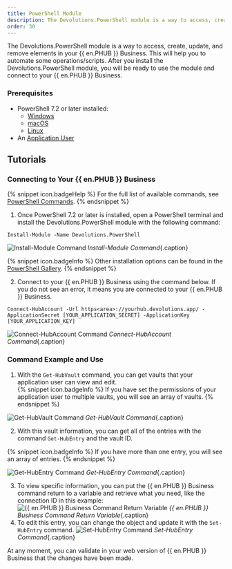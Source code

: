 ```yaml
---
title: PowerShell Module
description: The Devolutions.PowerShell module is a way to access, create, update, and remove elements in your {{ en.PHUB }} Business. This will help you to automate some operations/scripts.
order: 30
---
```

The Devolutions.PowerShell module is a way to access, create, update, and remove elements in your {{ en.PHUB }} Business. This will help you to automate some operations/scripts. After you install the Devolutions.PowerShell module, you will be ready to use the module and connect to your {{ en.PHUB }} Business.  

### Prerequisites 

* PowerShell 7.2 or later installed:  
    * [Windows](https://docs.microsoft.com/en-us/powershell/scripting/install/installing-powershell-core-on-windows) 
    * [macOS](https://docs.microsoft.com/en-us/powershell/scripting/install/installing-powershell-core-on-macos) 
    * [Linux](https://docs.microsoft.com/en-us/powershell/scripting/install/installing-powershell-core-on-linux) 
* An [Application User](/hub/web-interface/hub-overview/administration/management/application-users/manage-application-users/) 

## Tutorials 

### Connecting to Your {{ en.PHUB }} Business 

{% snippet icon.badgeHelp %} 
For the full list of available commands, see [PowerShell Commands](/hub/powershell-module/powershell-commands/). 
{% endsnippet %}
 
1. Once PowerShell 7.2 or later is installed, open a PowerShell terminal and install the Devolutions.PowerShell module with the following command:  

`Install-Module -Name Devolutions.PowerShell`  

![Install-Module Command](/img/en/hub/Hub2136.png)
*Install-Module Command*{.caption} 

{% snippet icon.badgeInfo %} 
Other installation options can be found in the [PowerShell Gallery](https://www.powershellgallery.com/packages/devolutions.powershell/). 
{% endsnippet %}
 
2. Connect to your {{ en.PHUB }} Business using the command below. If you do not see an error, it means you are connected to your {{ en.PHUB }} Business. 

`Connect-HubAccount -Url https<area>://yourhub.devolutions.app/ -ApplicationSecret [YOUR_APPLICATION_SECRET] -ApplicationKey [YOUR_APPLICATION_KEY]` 

![Connect-HubAccount Command](/img/en/hub/Hub4062.png) 
*Connect-HubAccount Command*{.caption}

### Command Example and Use 

1. With the `Get-HubVault` command, you can get vaults that your application user can view and edit.  
{% snippet icon.badgeInfo %} 
If you have set the permissions of your application user to multiple vaults, you will see an array of vaults. 
{% endsnippet %}   

![Get-HubVault Command](/img/en/hub/Hub4063.png) 
*Get-HubVault Command*{.caption}

2. With this vault information, you can get all of the entries with the command `Get-HubEntry` and the vault ID. 

{% snippet icon.badgeInfo %} 
If you have more than one entry, you will see an array of entries. 
{% endsnippet %}
 
![Get-HubEntry Command](/img/en/hub/Hub4064.png) 
*Get-HubEntry Command*{.caption}

3. To view specific information, you can put the {{ en.PHUB }} Business command return to a variable and retrieve what you need, like the connection ID in this example:  
![{{ en.PHUB }} Business Command Return Variable](/img/en/hub/Hub4065.png) 
*{{ en.PHUB }} Business Command Return Variable*{.caption}
1. To edit this entry, you can change the object and update it with the `Set-HubEntry` command. 
![Set-HubEntry Command](/img/en/hub/Hub4066.png)
*Set-HubEntry Command*{.caption}  

At any moment, you can validate in your web version of {{ en.PHUB }} Business that the changes have been made. 
